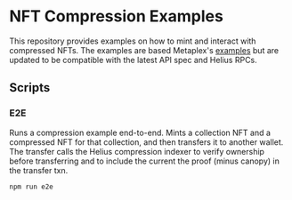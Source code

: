 # NFT Compression Examples

This repository provides examples on how to mint and interact with compressed NFTs.
The examples are based Metaplex's [examples](https://github.com/metaplex-foundation/compression-read-api-js-examples) but are updated to be compatible with the latest API spec and Helius RPCs.

## Scripts

### E2E

Runs a compression example end-to-end. Mints a collection NFT and a compressed NFT for that collection, and then transfers it to another wallet. The transfer calls the Helius compression indexer to verify ownership before transferring and to include the current the proof (minus canopy) in the transfer txn.

```
npm run e2e
```
